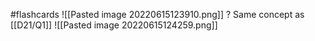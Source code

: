 #flashcards 
![[Pasted image 20220615123910.png]]
?
Same concept as [[D21/Q1]]
![[Pasted image 20220615124259.png]]